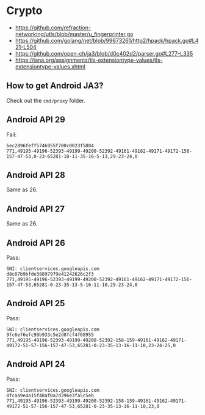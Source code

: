 # Crypto

- <https://github.com/refraction-networking/utls/blob/master/u_fingerprinter.go>
- https://github.com/golang/net/blob/99673261/http2/hpack/hpack.go#L421-L504
- https://github.com/open-ch/ja3/blob/d0c402d2/parser.go#L277-L335
- https://iana.org/assignments/tls-extensiontype-values/tls-extensiontype-values.xhtml

## How to get Android JA3?

Check out the `cmd/proxy` folder.

## Android API 29

Fail:

~~~
6ec2896feff5746955f700c0023f5804
771,49195-49196-52393-49199-49200-52392-49161-49162-49171-49172-156-157-47-53,0-23-65281-10-11-35-16-5-13,29-23-24,0
~~~

## Android API 28

Same as 26.

## Android API 27

Same as 26.

## Android API 26

Pass:

~~~
SNI: clientservices.googleapis.com
d8c87b9bfde38897979e41242626c2f3
771,49195-49196-52393-49199-49200-52392-49161-49162-49171-49172-156-157-47-53,65281-0-23-35-13-5-16-11-10,29-23-24,0
~~~

## Android API 25

Pass:

~~~
SNI: clientservices.googleapis.com
9fc6ef6efc99b933c5e2d8fcf4f68955
771,49195-49196-52393-49199-49200-52392-158-159-49161-49162-49171-49172-51-57-156-157-47-53,65281-0-23-35-13-16-11-10,23-24-25,0
~~~

## Android API 24

Pass:

~~~
SNI: clientservices.googleapis.com
8fcaa9e4a15f48af0a7d396e3fa5c5eb
771,49195-49196-52393-49199-49200-52392-158-159-49161-49162-49171-49172-51-57-156-157-47-53,65281-0-23-35-13-16-11-10,23,0
~~~
